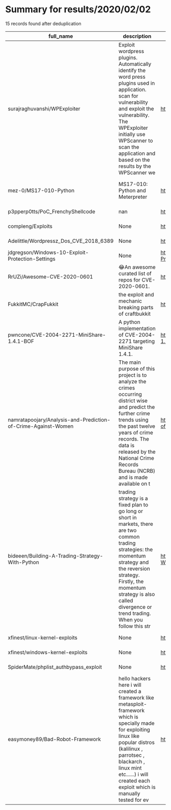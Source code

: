 
# Summary for results/2020/02/02
    
15 records found after deduplication

| full_name | description | html_url | matched_list | matched_count | pushed_at | size | stargazers_count | language | forks_count |
|---------------------------------------------------------------|------------------------------------------------------------------------------------------------------------------------------------------------------------------------------------------------------------------------------------------------------------------|----------------------------------------------------------------------------------|---------------------------------------------|-----------------|---------------------------|--------|--------------------|------------------|---------------|
| surajraghuvanshi/WPExploiter | Exploit wordpress plugins. Automatically identify the word press plugins used in application. scan for vulnerability and exploit the vulnerability. The WPExploiter initially use WPScanner to scan the application and based on the results by the WPScanner we | https://github.com/surajraghuvanshi/WPExploiter | ['exploit'] | 1 | 2020-02-02 11:43:38+00:00 | 8 | 0 | | 0 |
| mez-0/MS17-010-Python | MS17-010: Python and Meterpreter | https://github.com/mez-0/MS17-010-Python | ['metasploit module OR metasploit payload'] | 1 | 2020-02-02 16:18:43+00:00 | 140 | 319 | Python | 103 |
| p3pperp0tts/PoC_FrenchyShellcode | nan | https://github.com/p3pperp0tts/PoC_FrenchyShellcode | ['shellcode'] | 1 | 2020-02-02 10:53:25+00:00 | 6 | 4 | Python | 3 |
| compleng/Exploits | None | https://github.com/compleng/Exploits | ['exploit'] | 1 | 2020-02-02 17:17:27+00:00 | 1631 | 0 | Python | 1 |
| Adelittle/Wordpressz_Dos_CVE_2018_6389 | None | https://github.com/Adelittle/Wordpressz_Dos_CVE_2018_6389 | ['cve-2'] | 1 | 2020-02-02 05:25:45+00:00 | 4 | 0 | Shell | 3 |
| jdgregson/Windows-10-Exploit-Protection-Settings | None | https://github.com/jdgregson/Windows-10-Exploit-Protection-Settings | ['exploit'] | 1 | 2020-02-02 04:07:21+00:00 | 17 | 5 | PowerShell | 0 |
| RrUZi/Awesome-CVE-2020-0601 | 😂An awesome curated list of repos for CVE-2020-0601. | https://github.com/RrUZi/Awesome-CVE-2020-0601 | ['cve-2'] | 1 | 2020-02-02 02:29:23+00:00 | 11 | 3 | | 1 |
| FukkitMC/CrapFukkit | the exploit and mechanic breaking parts of craftbukkit | https://github.com/FukkitMC/CrapFukkit | ['exploit'] | 1 | 2020-02-02 19:30:54+00:00 | 70 | 1 | Java | 0 |
| pwncone/CVE-2004-2271-MiniShare-1.4.1-BOF | A python implementation of CVE-2004-2271 targeting MiniShare 1.4.1. | https://github.com/pwncone/CVE-2004-2271-MiniShare-1.4.1-BOF | ['cve-2'] | 1 | 2020-02-02 12:04:20+00:00 | 4 | 0 | Python | 0 |
| namratapoojary/Analysis-and-Prediction-of-Crime-Against-Women | The main purpose of this project is to analyze the crimes occurring district wise and predict the further crime trends using the past twelve years of crime records. The data is released by the National Crime Records Bureau (NCRB) and is made available on t | https://github.com/namratapoojary/Analysis-and-Prediction-of-Crime-Against-Women | ['exploit'] | 1 | 2020-02-02 15:20:49+00:00 | 6919 | 1 | Jupyter Notebook | 1 |
| bideeen/Building-A-Trading-Strategy-With-Python | trading strategy is a fixed plan to go long or short in markets, there are two common trading strategies: the momentum strategy and the reversion strategy. Firstly, the momentum strategy is also called divergence or trend trading. When you follow this str | https://github.com/bideeen/Building-A-Trading-Strategy-With-Python | ['exploit'] | 1 | 2020-02-02 15:12:39+00:00 | 88 | 14 | Jupyter Notebook | 11 |
| xfinest/linux-kernel-exploits | None | https://github.com/xfinest/linux-kernel-exploits | ['exploit'] | 1 | 2020-02-02 15:07:59+00:00 | 8972 | 0 | C | 0 |
| xfinest/windows-kernel-exploits | None | https://github.com/xfinest/windows-kernel-exploits | ['exploit'] | 1 | 2020-02-02 15:16:34+00:00 | 230162 | 0 | C | 0 |
| SpiderMate/phplist_authbypass_exploit | None | https://github.com/SpiderMate/phplist_authbypass_exploit | ['exploit'] | 1 | 2020-02-02 18:04:25+00:00 | 4 | 0 | | 0 |
| easymoney89/Bad-Robot-Framework | hello hackers here i will created a framework like metasploit-framework which is specially made for exploiting linux like popular distros (kalilinux , parrotsec , blackarch , linux mint etc......) i will created each exploit which is manually tested for ev | https://github.com/easymoney89/Bad-Robot-Framework | ['exploit'] | 1 | 2020-02-02 15:21:25+00:00 | 6 | 0 | | 0 |

